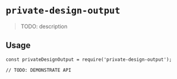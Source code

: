 # `private-design-output`

> TODO: description

## Usage

```
const privateDesignOutput = require('private-design-output');

// TODO: DEMONSTRATE API
```
